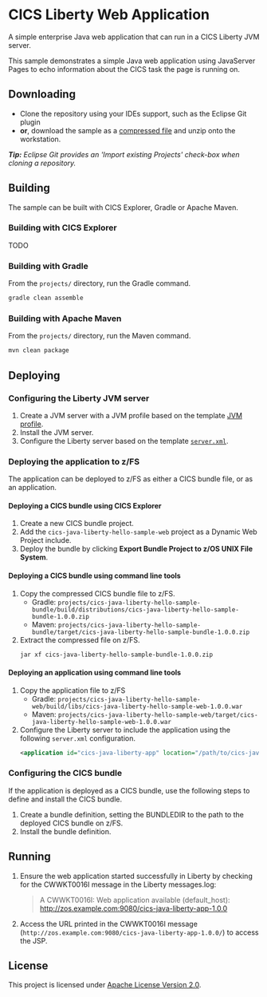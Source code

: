 # CICS Liberty Web Application
A simple enterprise Java web application that can run in a CICS Liberty JVM server.

This sample demonstrates a simple Java web application using JavaServer Pages to echo information about the CICS task the page is running on.

## Downloading
- Clone the repository using your IDEs support, such as the Eclipse Git plugin
- **or**, download the sample as a [compressed file](https://github.com/cicsdev/cics-java-template/archive/main.zip) and unzip onto the workstation.

_**Tip:** Eclipse Git provides an 'Import existing Projects' check-box when cloning a repository._

## Building
The sample can be built with CICS Explorer, Gradle or Apache Maven.

### Building with CICS Explorer
TODO

### Building with Gradle
From the `projects/` directory, run the Gradle command.

```sh
gradle clean assemble
```

### Building with Apache Maven
From the `projects/` directory, run the Maven command.

```sh
mvn clean package
```

## Deploying

### Configuring the Liberty JVM server
1. Create a JVM server with a JVM profile based on the template [JVM profile](etc/jvmprofiles/DFHWLP.jvmprofile).
2. Install the JVM server.
3. Configure the Liberty server based on the template [`server.xml`](etc/liberty/server.xml).

### Deploying the application to z/FS
The application can be deployed to z/FS as either a CICS bundle file, or as an application.

#### Deploying a CICS bundle using CICS Explorer
1. Create a new CICS bundle project.
2. Add the `cics-java-liberty-hello-sample-web` project as a Dynamic Web Project include.
3. Deploy the bundle by clicking **Export Bundle Project to z/OS UNIX File System**.

#### Deploying a CICS bundle using command line tools
1. Copy the compressed CICS bundle file to z/FS.
   * Gradle: `projects/cics-java-liberty-hello-sample-bundle/build/distributions/cics-java-liberty-hello-sample-bundle-1.0.0.zip`
   * Maven: `projects/cics-java-liberty-hello-sample-bundle/target/cics-java-liberty-hello-sample-bundle-1.0.0.zip` 
2. Extract the compressed file on z/FS.
   ```sh
   jar xf cics-java-liberty-hello-sample-bundle-1.0.0.zip
   ```

#### Deploying an application using command line tools
1. Copy the application file to z/FS
   * Gradle: `projects/cics-java-liberty-hello-sample-web/build/libs/cics-java-liberty-hello-sample-web-1.0.0.war`
   * Maven: `projects/cics-java-liberty-hello-sample-web/target/cics-java-liberty-hello-sample-web-1.0.0.war`
3. Configure the Liberty server to include the application using the following `server.xml` configuration.
   ```xml
   <application id="cics-java-liberty-app" location="/path/to/cics-java-liberty-hello-sample-web-1.0.0.war" />
   ```

### Configuring the CICS bundle
If the application is deployed as a CICS bundle, use the following steps to define and install the CICS bundle.

1. Create a bundle definition, setting the BUNDLEDIR to the path to the deployed CICS bundle on z/FS.
2. Install the bundle definition.

## Running
1. Ensure the web application started successfully in Liberty by checking for the CWWKT0016I message in the Liberty messages.log:
   > A CWWKT0016I: Web application available (default_host): http://zos.example.com:9080/cics-java-liberty-app-1.0.0
2. Access the URL printed in the CWWKT0016I message (`http://zos.example.com:9080/cics-java-liberty-app-1.0.0/`) to access the JSP.

## License
This project is licensed under [Apache License Version 2.0](LICENSE).
